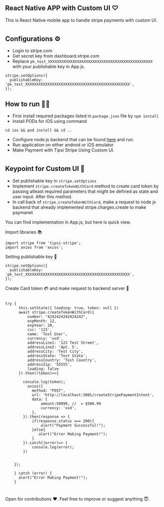 ## React Native APP with Custom UI ♡

This is React Native mobile app to handle stripe payments with custom UI.

#

## Configurations ⚙️
* Login to stripe.com
* Get secret key from dashboard.stripe.com
* Replace `pk_test_XXXXXXXXXXXXXXXXXXXXXXXXXXXXXXXXXXXXXXXXXXXXXXX` with your publishable key in App.js.

```
stripe.setOptions({
  publishableKey: 'pk_test_XXXXXXXXXXXXXXXXXXXXXXXXXXXXXXXXXXXXXXXXXXXXXXX',
});

```
## How to run 🏃‍♂️

* First install required packages listed in `package.json` file by `npm install`
* Install PODs for iOS using command

```
cd ios && pod install && cd ..
```
* Configure node.js backend that can be found [here](https://github.com/GhayoorUlHaq/tipsi-stripe-with-custom-ui/tree/master/backend) and run.
* Run application on either android or iOS emulator
* Make Payment with Tipsi Stripe Using Custom UI.

#

## Keypoint for Custom UI 🔎
* Set publishable key in `stripe.setOptions`
* Implement `stripe.createTokenWithCard` method to create card token by passing atleast required parameters that might be defined as state and user input. After this method.
* In call back of `stripe.createTokenWithCard`, make a request to node js backend that already implemented stripe.charges.create to make paymanet

You can find implementation in App.js, but here is quick view.

Import libraries 📚
```
import stripe from 'tipsi-stripe';
import axios from 'axios';
```

Setting publishable key 🔑
```
stripe.setOptions({
  publishableKey: 'pk_test_XXXXXXXXXXXXXXXXXXXXXXXXXXXXXXXXXXXXXXXXXXXXXXX',
});
```

Create Card token 💳 and make request to backend server 🔖
```

try {
      this.setState({ loading: true, token: null })
      await stripe.createTokenWithCard({
          number: "4242424242424242",
          expMonth: 12,
          expYear: 20,
          cvc: '123',
          name: 'Test User',
          currency: 'usd',
          addressLine1: '123 Test Street',
          addressLine2: 'Apt. 5',
          addressCity: 'Test City',
          addressState: 'Test State',
          addressCountry: 'Test Country',
          addressZip: '55555',
          loading: false
      }).then((token)=>{
        
        console.log(token);
          axios({
            method: "POST",
            url: 'http://localhost:3001/createStripePaymentIntent',
            data: {
                amount:50099, //  = $500.99
                currency: 'usd',
            },
        }).then(response => {
            if(response.status === 200){
                alert("Payment Successful!");
            }else{
               alert("Error Making Payment!");
            }
        }).catch((error)=> {
            console.log(error);
        })
      

    });
      
    } catch (error) {
      alert("Error Making Payment!");
    }

```
#

Open for contributions ❤️. Feel free to improve or suggest anything 😇.
